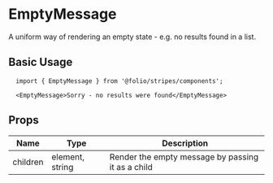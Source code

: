 # EmptyMessage
A uniform way of rendering an empty state - e.g. no results found in a list.

## Basic Usage
```
  import { EmptyMessage } from '@folio/stripes/components';

  <EmptyMessage>Sorry - no results were found</EmptyMessage>
```

## Props
Name | Type | Description
-- | -- | --
children | element, string | Render the empty message by passing it as a child
